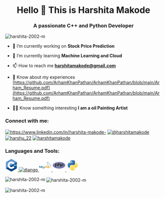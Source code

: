 <h1 align="center">Hello 👋 This is Harshita Makode</h1>
<h3 align="center">A passionate C++ and Python Developer</h3>
<img src="https://cdn.dribbble.com/users/1292677/screenshots/6139167/media/fcf7fd0c619bb87706533079240915f3.gif" alt="coding" style="width: 1000px; height: 450px; position: absolute; right: 0; border-radius: 50%;" >
<p align="left"> <img src="https://komarev.com/ghpvc/?username=harshita-2002-m&label=Profile%20views&color=0e75b6&style=flat" alt="harshita-2002-m" /> </p>

- 🔭 I’m currently working on **Stock Price Prediction**

- 🌱 I’m currently learning **Machine Learning and Cloud**

- 📫 How to reach me **harshitamakode@gmail.com**

- 📄 Know about my experiences [https://github.com/ArhamKhanPathan/ArhamKhanPathan/blob/main/Arham_Resume.pdf](https://github.com/ArhamKhanPathan/ArhamKhanPathan/blob/main/Arham_Resume.pdf)

- 👩‍🎨 Know something interesting **I am a oil Painting Artist**

<h3 align="left">Connect with me:</h3>
<p align="left">
<a href="https://linkedin.com/in/https://www.linkedin.com/in/harshita-makode-" target="blank"><img align="center" src="https://raw.githubusercontent.com/rahuldkjain/github-profile-readme-generator/master/src/images/icons/Social/linked-in-alt.svg" alt="https://www.linkedin.com/in/harshita-makode-" height="30" width="40" /></a>
<a href="https://instagram.com/@harshitamakode" target="blank"><img align="center" src="https://raw.githubusercontent.com/rahuldkjain/github-profile-readme-generator/master/src/images/icons/Social/instagram.svg" alt="@harshitamakode" height="30" width="40" /></a>
<a href="https://www.codechef.com/users/harshu_22" target="blank"><img align="center" src="https://cdn.jsdelivr.net/npm/simple-icons@3.1.0/icons/codechef.svg" alt="harshu_22" height="30" width="40" /></a>
<a href="https://www.leetcode.com/harshitamakode" target="blank"><img align="center" src="https://raw.githubusercontent.com/rahuldkjain/github-profile-readme-generator/master/src/images/icons/Social/leet-code.svg" alt="harshitamakode" height="30" width="40" /></a>
</p>

<h3 align="left">Languages and Tools:</h3>
<p align="left"> <a href="https://www.w3schools.com/cpp/" target="_blank" rel="noreferrer"> <img src="https://raw.githubusercontent.com/devicons/devicon/master/icons/cplusplus/cplusplus-original.svg" alt="cplusplus" width="40" height="40"/> </a> <a href="https://www.djangoproject.com/" target="_blank" rel="noreferrer"> <img src="https://cdn.worldvectorlogo.com/logos/django.svg" alt="django" width="40" height="40"/> </a> <a href="https://www.mysql.com/" target="_blank" rel="noreferrer"> <img src="https://raw.githubusercontent.com/devicons/devicon/master/icons/mysql/mysql-original-wordmark.svg" alt="mysql" width="40" height="40"/> </a> <a href="https://www.php.net" target="_blank" rel="noreferrer"> <img src="https://raw.githubusercontent.com/devicons/devicon/master/icons/php/php-original.svg" alt="php" width="40" height="40"/> </a> <a href="https://www.python.org" target="_blank" rel="noreferrer"> <img src="https://raw.githubusercontent.com/devicons/devicon/master/icons/python/python-original.svg" alt="python" width="40" height="40"/> </a> </p>

<p><img align="left" src="https://github-readme-stats.vercel.app/api/top-langs?username=harshita-2002-m&show_icons=true&locale=en&layout=compact" alt="harshita-2002-m" /></p>

<p>&nbsp;<img align="center" src="https://github-readme-stats.vercel.app/api?username=harshita-2002-m&show_icons=true&locale=en" alt="harshita-2002-m" /></p>

<p><img align="center" src="https://github-readme-streak-stats.herokuapp.com/?user=harshita-2002-m&" alt="harshita-2002-m" /></p>
